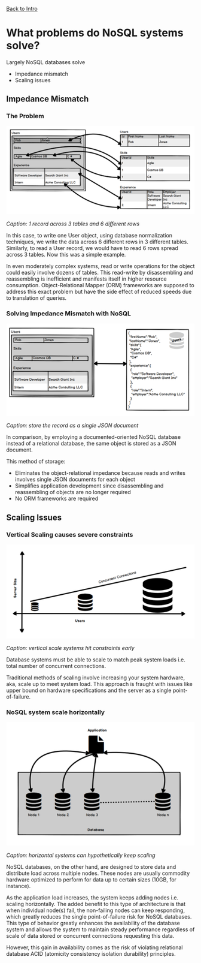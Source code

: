 [Back to Intro](intro.md)

# What problems do NoSQL systems solve?

Largely NoSQL databases solve

- Impedance mismatch
- Scaling issues

## Impedance Mismatch

### The Problem

![Impedance Mismatch](/img/impedance.png)

*Caption: 1 record across 3 tables and 6 different rows*

In this case, to write one User object, using database normalization techniques, we write the data across 6 different rows in 3 different tables. Similarly, to read a User record, we would have to read 6 rows spread across 3 tables. Now this was a simple example.

In even moderately complex systems, read or write operations for the object could easily involve dozens of tables. This read-write by disassembling and reassembling is inefficient and manifests itself in higher resource consumption. Object-Relational Mapper (ORM) frameworks are supposed to address this exact problem but have the side effect of reduced speeds due to translation of queries.

### Solving Impedance Mismatch with NoSQL

![Eliminate Impedance Mismatch](/img/eliminate-impedance-mismatch.png)

*Caption: store the record as a single JSON document*

In comparison, by employing a documented-oriented NoSQL database instead of a relational database, the same object is stored as a JSON document.

This method of storage:

- Eliminates the object-relational impedance because reads and writes involves single JSON documents for each object
- Simplifies application development since disassembling and reassembling of objects are no longer required
- No ORM frameworks are required

## Scaling Issues

### Vertical Scaling causes severe constraints

![Eliminate Impedance Mismatch](/img/vertical.png)

*Caption: vertical scale systems hit constraints early*

Database systems must be able to scale to match peak system loads i.e. total number of concurrent connections.

Traditional methods of scaling involve increasing your system hardware, aka, scale up to meet system load. This approach is fraught with issues like upper bound on hardware specifications and the server as a single point-of-failure.

### NoSQL system scale horizontally

![Eliminate Impedance Mismatch](/img/horizontal.png)

*Caption: horizontal systems can hypothetically keep scaling*

NoSQL databases, on the other hand, are designed to store data and distribute load across multiple nodes. These nodes are usually commodity hardware optimized to perform for data up to certain sizes (10GB, for instance). 

As the application load increases, the system keeps adding nodes i.e. scaling horizontally. The added benefit to this type of architecture is that when individual node(s) fail, the non-failing nodes can keep responding, which greatly reduces the single point-of-failure risk for NoSQL databases. This type of behavior greatly enhances the availability of the database system and allows the system to maintain steady performance regardless of scale of data stored or concurrent connections requesting this data.

However, this gain in availability comes as the risk of violating relational database ACID (atomicity consistency isolation durability) principles.
